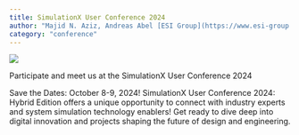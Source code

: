```yaml
---
title: SimulationX User Conference 2024
author: "Majid N. Aziz, Andreas Abel [ESI Group](https://www.esi-group.com/)"
category: "conference"
---
```


![](Modelon_Innovate_2024_EmailBanner.jpg)

Participate and meet us at the SimulationX User Conference 2024

Save the Dates: October 8-9, 2024! SimulationX User Conference 2024: Hybrid Edition offers a unique opportunity to connect with industry experts and system simulation technology enablers!
Get ready to dive deep into digital innovation and projects shaping the future of design and engineering.
